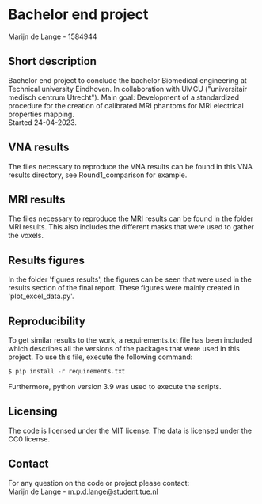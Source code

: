 # Bachelor end project
Marijn de Lange - 1584944

## Short description
Bachelor end project to conclude the bachelor Biomedical engineering at Technical university Eindhoven. 
In collaboration with UMCU ("universitair medisch centrum Utrecht"). Main goal: Development of a standardized procedure for the creation of calibrated MRI phantoms for MRI electrical properties mapping.\
Started 24-04-2023. 

## VNA results
The files necessary to reproduce the VNA results can be found in this VNA results directory, see Round1_comparison for example.

## MRI results
The files necessary to reproduce the MRI results can be found in the folder MRI results. This also includes the different masks that were used to gather the voxels.

## Results figures
In the folder 'figures results', the figures can be seen that were used in the results section of the final report. These figures were mainly created in 'plot_excel_data.py'.

## Reproducibility
To get similar results to the work, a requirements.txt file has been included which describes all the versions of the packages that were used in this project. To use this file, execute the following command:
```python
$ pip install -r requirements.txt
```

Furthermore, python version 3.9 was used to execute the scripts.

## Licensing
The code is licensed under the MIT license. The data is licensed under the CC0 license.

## Contact
For any question on the code or project please contact:\
Marijn de Lange - m.p.d.lange@student.tue.nl
